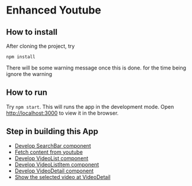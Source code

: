 Enhanced Youtube
================

How to install
--------------
After cloning the project, try 
```
npm install
```
There will be some warning message once this is done. for the time being ignore the warning
 
How to run
----------
Try `npm start`. This will runs the app in the development mode. Open [http://localhost:3000](http://localhost:3000) to view it in the browser.

Step in building this App
-------------------------
- [Develop SearchBar component](https://gist.github.com/kawnayeen/9bb9374252ba335e330ef599de07bad7)
- [Fetch content from youtube](https://gist.github.com/kawnayeen/7c5d04ff377d23a3c61f0a28af7a73e5)
- [Develop VideoList component](https://gist.github.com/kawnayeen/647b1ade014fc065acd7820851839021)
- [Develop VideoListItem component](https://gist.github.com/kawnayeen/0fb60ac29286ef4d225b99dc68f92cb2)
- [Develop VideoDetail component](https://gist.github.com/kawnayeen/8ff45517afad605a0bf31574f23b1343)
- [Show the selected video at VideoDetail](https://gist.github.com/kawnayeen/7aaaeab1029fd057c8eedf1b9efab05d)

